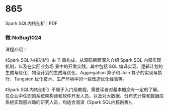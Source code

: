 # 865
Spark SQL内核剖析 | PDF
### 微:NoBug1024 


课程介绍：

《Spark SQL内核剖析》由 11 章构成，从源码层面深入介绍 Spark SQL 内部实现机制，以及在实际业务场 景中的开发实践，其中包括 SQL 编译实现、逻辑计划的生成与优化、物理计划的生成与优化、Aggregation 算子和 Join 算子的实现与执行、Tungsten 优化技术、生产环境中的一些改造优化经验等。

《Spark SQL内核剖析》不属于入门级教程，需要读者对基本概念有一定的了解。在企业中任职的系统架构师和软件开发人员，以及对大数据、分布式计算和数据库系统实现感兴趣的研究人员，均适合阅读《Spark SQL内核剖析》。

